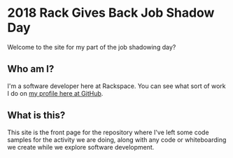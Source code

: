 # 2018 Rack Gives Back Job Shadow Day

Welcome to the site for my part of the job shadowing day?

## Who am I?

I'm a software developer here at Rackspace. You can see what sort of work I do
on [my profile here at GitHub](https://github.com/nimbinatus/).

## What is this?

This site is the front page for the repository where I've left some code
samples for the activity we are doing, along with any code or whiteboarding we
create while we explore software development.
